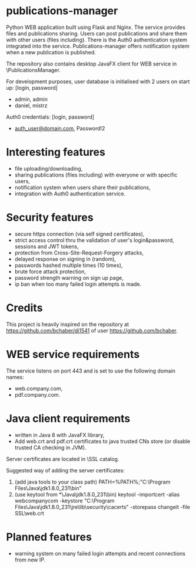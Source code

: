 # publications-manager

Python WEB application built using Flask and Nginx. The service provides files and publications sharing. Users can post publications and share them with other users (files including). There is the Auth0 authentication system integrated into the service. Publications-manager offers notification system when a new publication is published.

The repository also contains desktop JavaFX client for WEB service in \PublicationsManager.

For development purposes, user database is initialised with 2 users on start up:
[login, password]
- admin, admin
- daniel, mistrz

Auth0 credentials:
[login, password]
- auth_user@domain.com, Password!2

# Interesting features
- file uploading/downloading,
- sharing publications (files including) with everyone or with specific users,
- notification system when users share their publications,
- integration with Auth0 authentication service.

# Security features
- secure https connection (via self signed certificates),
- strict access control thru the validation of user's login&password, sessions and JWT tokens,
- protection from Cross-Site-Request-Forgery attacks,
- delayed response on signing in (random),
- passwords hashed multiple times (10 times),
- brute force attack protection,
- password strength warning on sign up page,
- ip ban when too many failed login attempts is made.

# Credits
This project is heavily inspired on the repository at https://github.com/bchaber/di1541 of user https://github.com/bchaber.

# WEB service requirements
The service listens on port 443 and is set to use the following domain names:
- web.company.com,
- pdf.company.com.

# Java client requirements
- written in Java 8 with JavaFX library,
- Add web.crt and pdf.crt certificates to java trusted CNs store (or disable trusted CA checking in JVM).
 
Server certificates are located in \SSL catalog.
	
Suggested way of adding the server certificates:
1. (add java tools to your class path)
PATH=%PATH%;"C:\Program Files\Java\jdk1.8.0_231\bin"
2. (use keytool from *\Java\jdk1.8.0_231\bin) 
keytool -importcert -alias webcompanycom -keystore "C:\Program Files\Java\jdk1.8.0_231\jre\lib\security\cacerts" -storepass changeit -file SSL\web.crt

# Planned features
- warning system on many failed login attempts and recent connections from new IP.
